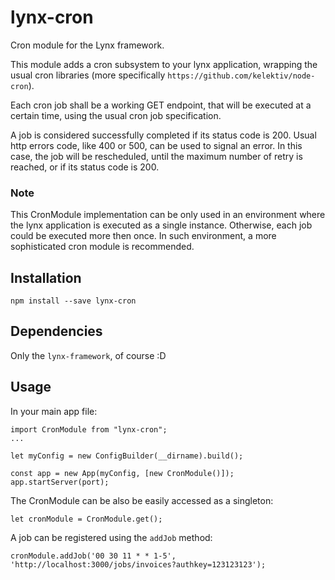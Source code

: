 # lynx-cron

Cron module for the Lynx framework.

This module adds a cron subsystem to your lynx application, wrapping the usual
cron libraries (more specifically `https://github.com/kelektiv/node-cron`).

Each cron job shall be a working GET endpoint, that will be executed at a certain
time, using the usual cron job specification.

A job is considered successfully completed if its status code is 200.
Usual http errors code, like 400 or 500, can be used to signal an error. In this
case, the job will be rescheduled, until the maximum number of retry is reached,
or if its status code is 200.

### Note

This CronModule implementation can be only used in an environment where the
lynx application is executed as a single instance. Otherwise, each job could be
executed more then once. In such environment, a more sophisticated cron module is
recommended.

## Installation

```
npm install --save lynx-cron
```

## Dependencies

Only the `lynx-framework`, of course :D

## Usage

In your main app file:

```
import CronModule from "lynx-cron";
...

let myConfig = new ConfigBuilder(__dirname).build();

const app = new App(myConfig, [new CronModule()]);
app.startServer(port);
```

The CronModule can be also be easily accessed as a singleton:

```
let cronModule = CronModule.get();
```

A job can be registered using the `addJob` method:

```
cronModule.addJob('00 30 11 * * 1-5', 'http://localhost:3000/jobs/invoices?authkey=123123123');
```
